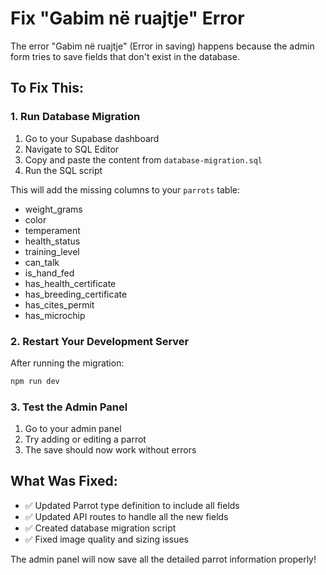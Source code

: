 # Fix "Gabim në ruajtje" Error

The error "Gabim në ruajtje" (Error in saving) happens because the admin form tries to save fields that don't exist in the database.

## To Fix This:

### 1. Run Database Migration
1. Go to your Supabase dashboard
2. Navigate to SQL Editor
3. Copy and paste the content from `database-migration.sql`
4. Run the SQL script

This will add the missing columns to your `parrots` table:
- weight_grams
- color
- temperament
- health_status
- training_level
- can_talk
- is_hand_fed
- has_health_certificate
- has_breeding_certificate
- has_cites_permit
- has_microchip

### 2. Restart Your Development Server
After running the migration:
```bash
npm run dev
```

### 3. Test the Admin Panel
1. Go to your admin panel
2. Try adding or editing a parrot
3. The save should now work without errors

## What Was Fixed:
- ✅ Updated Parrot type definition to include all fields
- ✅ Updated API routes to handle all the new fields
- ✅ Created database migration script
- ✅ Fixed image quality and sizing issues

The admin panel will now save all the detailed parrot information properly!